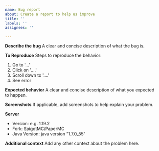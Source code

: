 ```yaml
---
name: Bug report
about: Create a report to help us improve
title: ''
labels: ''
assignees: ''

---
```


**Describe the bug**
A clear and concise description of what the bug is.

**To Reproduce**
Steps to reproduce the behavior:
1. Go to '...'
2. Click on '....'
3. Scroll down to '....'
4. See error

**Expected behavior**
A clear and concise description of what you expected to happen.

**Screenshots**
If applicable, add screenshots to help explain your problem.

**Server**
 - Version: e.g. 1.19.2
 - Fork: SpigotMC/PaperMC
 - Java Version: java version "1.7.0_55"

**Additional context**
Add any other context about the problem here.
